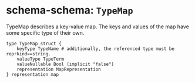 # schema-schema: `TypeMap`

TypeMap describes a key-value map.
The keys and values of the map have some specific type of their own.


```ipldsch
type TypeMap struct {
	keyType TypeName # additionally, the referenced type must be reprkind==string.
	valueType TypeTerm
	valueNullable Bool (implicit "false")
	representation MapRepresentation
} representation map
```
